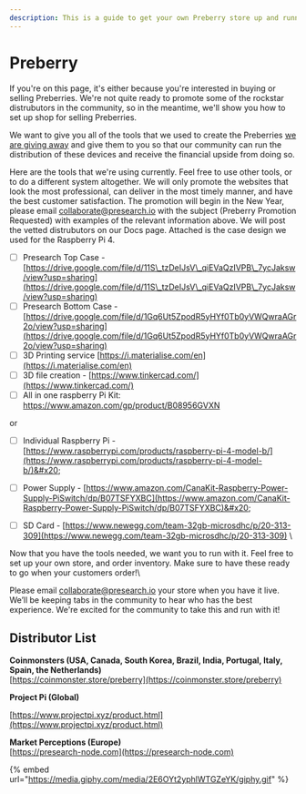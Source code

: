 ```yaml
---
description: This is a guide to get your own Preberry store up and running.
---
```


# Preberry

If you're on this page, it's either because you're interested in buying or selling Preberries. We're not quite ready to promote some of the rockstar distrubutors in the community, so in the meantime, we'll show you how to set up shop for selling Preberries.

We want to give you all of the tools that we used to create the Preberries [we are giving away](https://presearch.medium.com/limited-edition-presearch-hardware-nodes-and-nfts-5aa19d41b341) and give them to you so that our community can run the distribution of these devices and receive the financial upside from doing so.

Here are the tools that we're using currently. Feel free to use other tools, or to do a different system altogether.  We will only promote the websites that look the most professional, can deliver in the most timely manner, and have the best customer satisfaction. The promotion will begin in the New Year, please email collaborate@presearch.io with the subject (Preberry Promotion Requested) with examples of the relevant information above. We will post the vetted distrubutors on our Docs page. Attached is the case design we used for the Raspberry Pi 4.&#x20;

* [ ] Presearch Top Case - [https://drive.google.com/file/d/11S\_tzDeIJsV\_qiEVaQzIVPB\_7ycJaksw/view?usp=sharing](https://drive.google.com/file/d/11S\_tzDeIJsV\_qiEVaQzIVPB\_7ycJaksw/view?usp=sharing)
* [ ] Presearch Bottom Case - [https://drive.google.com/file/d/1Gq6Ut5ZpodR5yHYf0Tb0yVWQwraAGr2o/view?usp=sharing](https://drive.google.com/file/d/1Gq6Ut5ZpodR5yHYf0Tb0yVWQwraAGr2o/view?usp=sharing)
* [ ] 3D Printing service [https://i.materialise.com/en](https://i.materialise.com/en) &#x20;
* [ ] 3D file creation - [https://www.tinkercad.com/](https://www.tinkercad.com/)
* [ ] All in one raspberry Pi Kit: [https://www.amazon.com/gp/product/B08956GVXN ](https://www.amazon.com/gp/product/B08956GVXN)

or

* [ ] Individual Raspberry Pi - [https://www.raspberrypi.com/products/raspberry-pi-4-model-b/](https://www.raspberrypi.com/products/raspberry-pi-4-model-b/)&#x20;
* [ ] Power Supply - [https://www.amazon.com/CanaKit-Raspberry-Power-Supply-PiSwitch/dp/B07TSFYXBC](https://www.amazon.com/CanaKit-Raspberry-Power-Supply-PiSwitch/dp/B07TSFYXBC)&#x20;
* [ ] SD Card - [https://www.newegg.com/team-32gb-microsdhc/p/20-313-309](https://www.newegg.com/team-32gb-microsdhc/p/20-313-309) \


Now that you have the tools needed, we want you to run with it. Feel free to set up your own store, and order inventory. Make sure to have these ready to go when your customers order!\


Please email collaborate@presearch.io your store when you have it live. We’ll be keeping tabs in the community to hear who has the best experience. We're excited for the community to take this and run with it!

## Distributor List

**Coinmonsters (USA, Canada, South Korea, Brazil, India, Portugal, Italy, Spain, the Netherlands)**\
[https://coinmonster.store/preberry](https://coinmonster.store/preberry)

**Project Pi (Global)**

[https://www.projectpi.xyz/product.html](https://www.projectpi.xyz/product.html)

**Market Perceptions (Europe)**\
[https://presearch-node.com](https://presearch-node.com)

{% embed url="https://media.giphy.com/media/2E6OYt2yphlWTGZeYK/giphy.gif" %}
